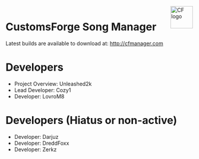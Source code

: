 <a href="https://customsforge.com/">
    <img src="https://i.imgur.com/CeqvXYs.png" alt="CF logo" title="CustomsForge" align="right" height="60" />
</a>

CustomsForge Song Manager
======================

Latest builds are available to download at: http://cfmanager.com

Developers
======================
* Project Overview: Unleashed2k
* Lead Developer: Cozy1
* Developer: LovroM8

Developers (Hiatus or non-active)
======================
* Developer: Darjuz
* Developer: DreddFoxx
* Developer: Zerkz
